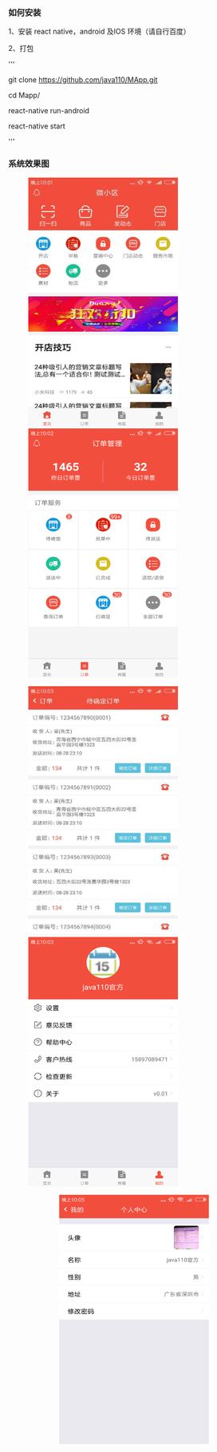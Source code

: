 
### 如何安装

1、安装 react native，android 及IOS 环境（请自行百度）

2、打包

'''

git clone https://github.com/java110/MApp.git

cd Mapp/

react-native run-android

react-native start

'''

### 系统效果图

<figure class="half">
<img width="300" height="500" src="doc/IMG_0599.JPG"/>
<img width="300" height="500" src="doc/IMG_0600.PNG"/>
</figure>
<figure class="half">
<img width="300" height="500" src="doc/IMG_0601.JPG"/>
<img width="300" height="500" src="doc/IMG_0602.PNG"/>
</figure>
<center>
<img width="300" height="500" src="doc/IMG_0603.PNG"/>
</center>